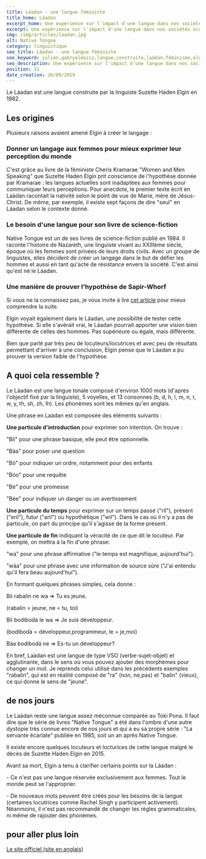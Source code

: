 ```yaml
---
title: Láadan - une langue féministe
title_home: Láadan
excerpt_home: Une expérience sur l'impact d'une langue dans nos sociétés occidentales.
excerpt: Une expérience sur l'impact d'une langue dans nos sociétés occidentales.
img: /img/articles/laadan.jpg
alt: Native Tongue
category: linguistique
seo_title: Láadan - une langue féministe
seo_keyword: julien,gabryelewicz,langue,construite,laàdan,féminisme,elgin,laadan,native,tongue
seo_description: Une expérience sur l'impact d'une langue dans nos sociétés occidentales.
position: 11
date_creation: 26/09/2019
---
```

<p>Le Láadan est une langue construite par la linguiste Suzette Haden Elgin en 1982.</p>

## Les origines

<p>Plusieurs raisons avaient amené Elgin à créer le langage :</p>

<h3>Donner un langage aux femmes pour mieux exprimer leur perception du monde</h3>

<p>C'est grâce au livre de la féministe Cheris Kramarae "Women and Men Speaking" que Suzette Haden Elgin prit conscience de l'hypothèse donnée par Kramarae : les langues actuelles sont inadaptées aux femmes pour communiquer leurs perceptions. Pour anecdote, le premier texte écrit en Laàdan racontait la nativité selon le point de vue de Marie, mère de Jésus-Christ. De même, par exemple, il existe sept façons de dire "seul" en Láadan selon le contexte donné.</p>

<h3>Le besoin d'une langue pour son livre de science-fiction</h3>

<p>Native Tongue est un de ses livres de science-fiction publié en 1984. Il raconte l'histoire de Nazareth, une linguiste vivant au XXIIIème siècle, époque où les femmes sont privées de leurs droits civils. Avec un groupe de linguistes, elles décident de créer un langage dans le but de défier les hommes et aussi en tant qu'acte de résistance envers la société. C'est ainsi qu'est né le Láadan.</p>

<h3>Une manière de prouver l'hypothèse de Sapir-Whorf</h3>

<p>Si vous ne la connaissez pas, je vous invite à lire <a href="/blog/post/hypothese-sapir-whorf.html" target="_blank" class="underline" title="Hyptohèse de Sapir-Whorf">cet article</a> pour mieux comprendre la suite.</p>

<p>Elgin voyait également dans le Láadan, une possibilité de tester cette hypothèse. Si elle s'avérait vrai, le Láadan pourrait apporter une vision bien différente de celles des hommes. Pas supérieure ou égale, mais différente.</p>

<p>Bien que parlé par très peu de locuteurs/locutrices et avec peu de résultats permettant d'arriver à une conclusion, Elgin pense que le Láadan a pu prouver la version faible de l'hypothèse.</p>

## A quoi cela ressemble ?

<p>Le Láadan est une langue tonale composé d'environ 1000 mots (d'après l'objectif fixé par la linguiste), 5 voyelles, et 13 consonnes (b, d, h, l, m, n, r, w, y, th, sh, zh, lh). Les phonèmes sont les mêmes qu'en anglais.</p>

<p>Une phrase en Laàdan est composée des éléments suivants : </p>

<p><strong>Une particule d'introduction</strong> pour exprimer son intention. On trouve :</p>

<p>"Bíi" pour une phrase basique, elle peut être optionnelle.</p>

<p>"Bàa" pour poser une question</p>

<p>"Bó" pour indiquer un ordre, notamment pour des enfants</p>

<p>"Bóo" pour une requête</p>

<p>"Bé" pour une promesse</p>

<p>"Bée" pour indiquer un danger ou un avertissement</p>

<p><strong>Une particule du temps</strong> pour exprimer sur un temps passé ("ril"), présent ("eril"), futur ("aril") ou hypothètique ("wil"). Dans le cas où il n'y a pas de particule, on part du principe qu'il s'agisse de la forme présent.</p>

<p><strong>Une particule de fin</strong> indiquant la véracité de ce que dit le locuteur. Par exemple, on mettra à la fin d'une phrase:</p>

<p>"wa" pour une phrase affirmative ("le temps est magnifique, aujourd'hui").</p>

<p>"wáa" pour une phrase avec une information de source sûre ("J'ai entendu qu'il fera beau aujourd'hui").</p>

<p>En formant quelques phrases simples, cela donne : </p>

<p>Bíi rabalin ne wa => Tu es jeune.</p>

<p>(rabalin = jeune, ne = tu, toi)</p>

<p>Bíi bodibodá le wa => Je suis développeur.</p>

<p>(bodibodà = développeur,programmeur, le = je,moi)</p>

<p>Báa bodibodá ne => Es-tu un développeur?</p>

<p>En bref, Laàdan est une langue de type VSO (verbe-sujet-objet) et agglutinante, dans le sens où vous pouvez ajouter des morphèmes pour changer un mot. Je reprends celui utilisé dans les précédents exemples "rabalin",  qui est en réalité composé de "ra" (non, ne,pas) et "balin" (vieux), ce qui donne le sens de "jeune".</p>

## de nos jours

<p>Le Laàdan reste une langue assez méconnue comparée au Toki Pona. Il faut dire que le série de livres "Native Tongue" a été dans l'ombre d'une autre dystopie très connue encore de nos jours et qui a eu sa propre série : "La servante écarlate" publiée en 1985, soit un an après Native Tongue.</p>

<p>Il existe encore quelques locuteurs et locturices de cette langue malgrè le décès de Suzette Haden Elgin en 2015.</p>

<p>Avant sa mort, Elgin a tenu à clarifier certains points sur la Láadan : </p>

<p>- Ce n'est pas une langue réservée exclusivement aux femmes. Tout le monde peut se l'approprier.</p>

<p>- De nouveaux mots peuvent être créés pour les besoins de la langue (certaines locutrices comme Rachel Singh y participent activement). Néanmoins, il n'est pas recommandé de changer les régles grammaticales, ni même de rajouter des phonèmes.</p>

## pour aller plus loin

<p><a href="https://laadanlanguage.wordpress.com" class="underline" title="Laàdan" target="_blank">Le site officiel (site en anglais)</a></p>

